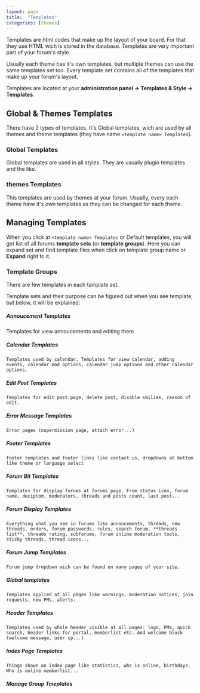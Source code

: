 ```yaml
---
layout: page
title:  "Templates"
categories: [themes]
---
```


Templates are html codes that make up the layout of your board. For that they use HTML wich is stored in the database. Templates are very important part of your forum's style.

Usually each theme has it's own templates, but multiple themes can use the same templates set too. Every template set contains all of the templates that make up your forum's layout.

Templates are located at your **administration panel -> Templates & Style -> Templates**.

## Global & Themes Templates

There have 2 types of templates. It's Global templates, wich are used by all themes and theme templates (they have name `<template name> Templates`).

### Global Templates

Global templates are used in all styles. They are usually plugin templates and the like.

### themes Templates

This templates are used by themes at your forum. Usually, every each theme have it's own templates as they can be changed for each theme.

## Managing Templates

When you click at `<template name> Templates` or Default templates, you will got list of all forums **template sets** (or **template groups**).
Here you can expand set and find template files when click on template group name or **Expand** right to it.

### Template Groups

There are few templates in each tamplate set.

Template sets and their purpose can be figured out when you see template, but below, it will be explained:

##### Annoucement Templates
Templates for view annoucements and editing them
##### Calendar Templates
    Templates used by calendar. Templates for view calendar, adding events, calendar mod options, calendar jump options and other calendar options.
##### Edit Post Templates
    Templates for edit post page, delete post, disable smilies, reason of edit.
##### Error Message Templates
    Error pages (nopermission page, attach error...)
##### Footer Templates
    footer templates and footer links like contact us, dropdowns at bottom like theme or language select
##### Forum Bit Templates
    Templates for display forums at forums page. From status icon, forum name, deciptom, moderators, threads and posts count, last post...
##### Forum Display Templates
    Everything what you see in forums like annoucements, threads, new threads, orders, forum passwords, rules, search forum, **threads list**, threads rating, subforums, forum inline moderation tools, sticky threads, thread icons...
##### Forum Jump Templates
    Forum jump dropdown wich can be found on many pages of your site.
##### Global templates
    Templates applied at all pages like warnings, moderation notices, join requests, new PMs, alerts.
##### Header Templates
    Templates used by whole header visible at all pages: logo, PMs, quick search, header links for portal, memberlist etc. And welcome block (welcome message, user cp...)
##### Index Page Templates
    Things shown on index page like statistics, who is online, birthdays, Who is online memberlist...
##### Manage Group Tmeplates
